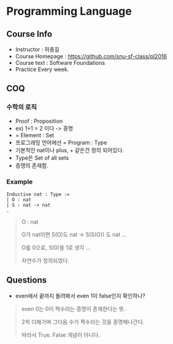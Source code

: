 # Programming Language

## Course Info

* Instructor : 허충길
* Course Homepage : https://github.com/snu-sf-class/pl2016
* Course text : Software Foundations
* Practice Every week.

## COQ

### 수학의 로직

* Proof : Proposition
* ex) 1+1 = 2 이다 -> 증명
* = Element : Set
* 프로그래밍 언어에선 = Program : Type
* 기본적인 nat이나 plus, + 같은건 정의 되어있다.
* Type은 Set of all sets
* 증명의 존재함.

### Example

`````
Inductive nat : Type :=
| O : nat
| S : nat -> nat
.
`````

> O :  nat
>
> O가 nat이면 S(O)도 nat -> S(S(O)) 도 nat ...
>
> O를 0으로, S(0)을 1로 생각 ...
>
> 자연수가 정의되었다.

## Questions

* even에서 끝까지 돌려봐서 even 1이 false인지 확인하나?

> even 0는 0이 짝수라는 증명이 존재한다는 뜻.
>
> 2씩 더해가며 그다음 수가 짝수라는 것을 증명해나간다.
>
> 따라서 True. False 개념이 아니다.